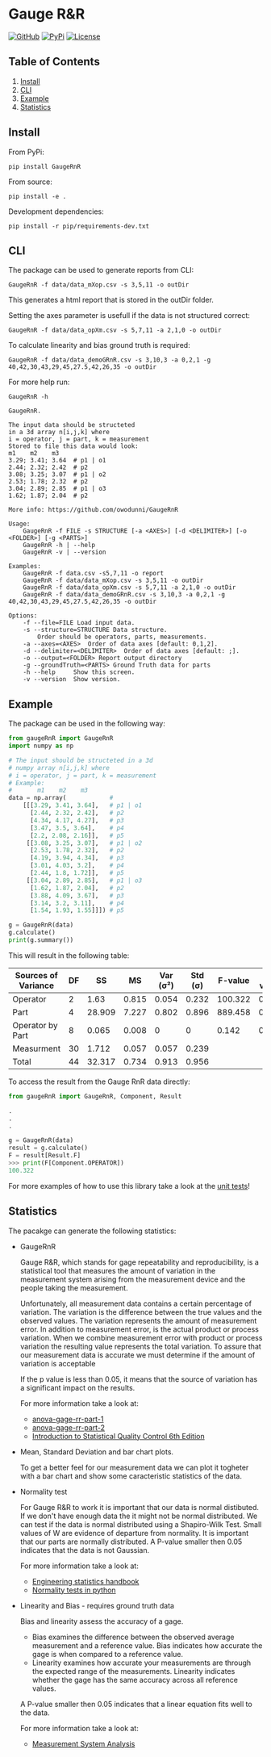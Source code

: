 # Gauge R&R

[![GitHub](https://github.com/owodunni/gaugernr/workflows/Python%20package/badge.svg)](https://github.com/owodunni/GaugeRnR)
[![PyPi](https://img.shields.io/pypi/v/GaugeRnR)](https://pypi.org/project/GaugeRnR/)
[![License](https://img.shields.io/github/license/owodunni/GaugeRnR)](https://github.com/owodunni/GaugeRnR/blob/master/LICENSE)

## Table of Contents
1. [Install](#Install)
2. [CLI](#CLI)
3. [Example](#Example)
4. [Statistics](#Statistics)

## Install

From PyPi:
``` vim
pip install GaugeRnR
```

From source:

``` console
pip install -e .
```

Development dependencies:

``` vim
pip install -r pip/requirements-dev.txt
```

## CLI
The package can be used to generate reports from CLI:

```vim
GaugeRnR -f data/data_mXop.csv -s 3,5,11 -o outDir
```
This generates a html report that is stored in the outDir folder.

Setting the axes parameter is usefull if the data is not structured correct:
```vim
GaugeRnR -f data/data_opXm.csv -s 5,7,11 -a 2,1,0 -o outDir
```
To calculate linearity and bias ground truth is required:
```vim
GaugeRnR -f data/data_demoGRnR.csv -s 3,10,3 -a 0,2,1 -g 40,42,30,43,29,45,27.5,42,26,35 -o outDir
```

For more help run:

```vim
GaugeRnR -h
```

```
GaugeRnR.

The input data should be structeted
in a 3d array n[i,j,k] where
i = operator, j = part, k = measurement
Stored to file this data would look:
m1    m2    m3
3.29; 3.41; 3.64  # p1 | o1
2.44; 2.32; 2.42  # p2
3.08; 3.25; 3.07  # p1 | o2
2.53; 1.78; 2.32  # p2
3.04; 2.89; 2.85  # p1 | o3
1.62; 1.87; 2.04  # p2

More info: https://github.com/owodunni/GaugeRnR

Usage:
    GaugeRnR -f FILE -s STRUCTURE [-a <AXES>] [-d <DELIMITER>] [-o <FOLDER>] [-g <PARTS>]
    GaugeRnR -h | --help
    GaugeRnR -v | --version

Examples:
    GaugeRnR -f data.csv -s5,7,11 -o report
    GaugeRnR -f data/data_mXop.csv -s 3,5,11 -o outDir
    GaugeRnR -f data/data_opXm.csv -s 5,7,11 -a 2,1,0 -o outDir
    GaugeRnR -f data/data_demoGRnR.csv -s 3,10,3 -a 0,2,1 -g 40,42,30,43,29,45,27.5,42,26,35 -o outDir

Options:
    -f --file=FILE Load input data.
    -s --structure=STRUCTURE Data structure.
        Order should be operators, parts, measurements.
    -a --axes=<AXES>  Order of data axes [default: 0,1,2].
    -d --delimiter=<DELIMITER>  Order of data axes [default: ;].
    -o --output=<FOLDER> Report output directory
    -g --groundTruth=<PARTS> Ground Truth data for parts
    -h --help     Show this screen.
    -v --version  Show version.
```
## Example

The package can be used in the following way:

``` python
from gaugeRnR import GaugeRnR
import numpy as np

# The input should be structeted in a 3d
# numpy array n[i,j,k] where
# i = operator, j = part, k = measurement
# Example:
#       m1    m2    m3
data = np.array(            #
    [[[3.29, 3.41, 3.64],   # p1 | o1
      [2.44, 2.32, 2.42],   # p2
      [4.34, 4.17, 4.27],   # p3
      [3.47, 3.5, 3.64],    # p4
      [2.2, 2.08, 2.16]],   # p5
     [[3.08, 3.25, 3.07],   # p1 | o2
      [2.53, 1.78, 2.32],   # p2
      [4.19, 3.94, 4.34],   # p3
      [3.01, 4.03, 3.2],    # p4
      [2.44, 1.8, 1.72]],   # p5
     [[3.04, 2.89, 2.85],   # p1 | o3
      [1.62, 1.87, 2.04],   # p2
      [3.88, 4.09, 3.67],   # p3
      [3.14, 3.2, 3.11],    # p4
      [1.54, 1.93, 1.55]]]) # p5

g = GaugeRnR(data)
g.calculate()
print(g.summary())
```

This will result in the following table:

| Sources of Variance   |   DF |     SS |    MS |   Var (σ²) |   Std (σ) | F-value   | P-value   |
|-----------------------|------|--------|-------|------------|-----------|-----------|-----------|
| Operator              |    2 |  1.63  | 0.815 |      0.054 |     0.232 | 100.322   | 0.000     |
| Part                  |    4 | 28.909 | 7.227 |      0.802 |     0.896 | 889.458   | 0.000     |
| Operator by Part      |    8 |  0.065 | 0.008 |      0     |     0     | 0.142     | 0.996     |
| Measurment            |   30 |  1.712 | 0.057 |      0.057 |     0.239 |           |           |
| Total                 |   44 | 32.317 | 0.734 |      0.913 |     0.956 |           |           |

To access the result from the Gauge RnR data directly:

``` python
from gaugeRnR import GaugeRnR, Component, Result

.
.
.

g = GaugeRnR(data)
result = g.calculate()
F = result[Result.F]
>>> print(F[Component.OPERATOR])
100.322
```

For more examples of how to use this library take a look at the [unit tests](https://github.com/owodunni/GaugeRnR/tree/master/tests)!

## Statistics

The pacakge can generate the following statistics:

* GaugeRnR

    Gauge R&R, which stands for gage repeatability and reproducibility, is a statistical tool that measures the amount of variation in the measurement system arising from the measurement device and the people taking the measurement. 

    Unfortunately, all measurement data contains a certain percentage of variation. The variation is the difference between the true values and the observed values. The variation represents the amount of measurement error. In addition to measurement error, is the actual product or process variation. When we combine measurement error with product or process variation the resulting value represents the total variation. To assure that our measurement data is accurate we must determine if the amount of variation is acceptable

    If the p value is less than 0.05, it means that the source of variation has a significant impact on the results.

    For more information take a look at:
    * [anova-gage-rr-part-1](https://www.spcforexcel.com/knowledge/measurement-systems-analysis/anova-gage-rr-part-1)
    * [anova-gage-rr-part-2](https://www.spcforexcel.com/knowledge/measurement-systems-analysis/anova-gage-rr-part-2)
    * [Introduction to Statistical Quality Control 6th Edition](https://www.amazon.com/Introduction-Statistical-Quality-Control-Montgomery/dp/0470169923)
    
* Mean, Standard Deviation and bar chart plots.

    To get a better feel for our measurement data we can plot it togheter with a bar chart and show some caracteristic statistics of the data.
* Normality test

    For Gauge R&R to work it is important that our data is normal distibuted. If we don't have enough data the it might not be normal distributed. We can test if the data is normal distributed using a Shapiro-Wilk Test. Small values of W are evidence of departure from normality. It is important that our parts are normally distributed. A P-value smaller then 0.05 indicates that the data is not Gaussian.

    For more information take a look at:

    * [Engineering statistics handbook](https://www.itl.nist.gov/div898/handbook/prc/section2/prc213.htm)
    * [Normality tests in python](https://machinelearningmastery.com/a-gentle-introduction-to-normality-tests-in-python/)
* Linearity and Bias - requires ground truth data

    Bias and linearity assess the accuracy of a gage.

    * Bias examines the difference between the observed average measurement and a reference value.
    Bias indicates how accurate the gage is when compared to a reference value. 
    * Linearity examines how accurate your measurements are through the expected range of the
    measurements. Linearity indicates whether the gage has the same accuracy across all reference values.

    A P-value smaller then 0.05 indicates that a linear equation fits well to the data.

    For more information take a look at:

    * [Measurement System Analysis](http://reliawiki.org/index.php/Measurement_System_Analysis?fbclid=IwAR2uptrlw9MyMaOVLXCOE89GDvN8hNb0qfxgxfxZs7msewQ7ijzqfnGp8oc)
